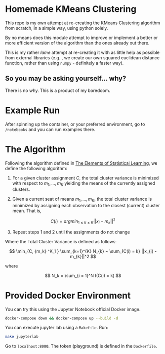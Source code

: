 # Homemade KMeans Clustering
This repo is my own attempt at re-creating the KMeans Clustering algorithm from scratch, in a simple way, using python solely. 

By no means does this module attempt to improve or implement a better or more efficient version of the algorithm than the ones already out there. 

This is my rather *lame* attempt at re-creating it with as little help as possible from external libraries (e.g.., we create our own squared euclidean distance function, rather than using `numpy` - definitely a faster way).

## So you may be asking yourself... why?

There is no why. This is a product of my boredoom.

# Example Run

After spinning up the container, or your preferred environment, go to `/notebooks` and you can run examples there.

# The Algorithm

Following the algorithm defined in [The Elements of Statistical Learning](https://hastie.su.domains/ElemStatLearn/), we define the following algorithm:

1. For a given cluster assignment $C$, the total cluster variance is minimized with respect to $m_{1}, ..., m_{K}$ yielding the means of the currently assigned clusters.

2. Given a current seat of means $m_{1}, ..., m_{K}$, the total cluster variance is minimized by assigning each observation to the closest (current) cluster mean. That is,

$$ C(i) = argmin_{1 \leq k \leq K} ||x_{i} - m_{k}||^2$$

3. Repeat steps 1 and 2 until the assignments do not change

Where the Total Cluster Variance is defined as follows:

$$ \min_{C, {m_k} ^K_1 } \sum_{k=1}^{K} N_{k} ~ \sum_{C(i) = k} ||x_{i} - m_{k}||^2 $$

where

$$ N_k = \sum_{i = 1}^N I(C(i) = k) $$

# Provided Docker Environment

You can try this using the Jupyter Notebook official Docker image.

```bash
docker-compose down && docker-compose up --build -d
```

You can execute jupyter lab using a `Makefile`. Run:

```bash
make jupyterlab
```

Go to `localhost:8000`. The token (playground) is defined in the `Dockerfile`.
